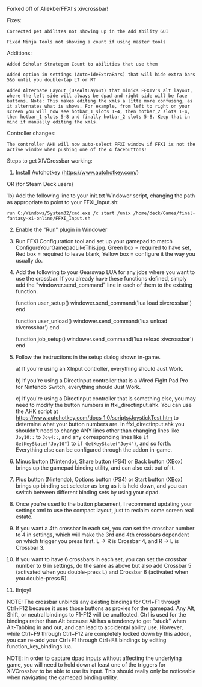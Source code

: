 Forked off of AliekberFFXI's xivcrossbar!

Fixes:

    Corrected pet abilites not showing up in the Add Ability GUI

    Fixed Ninja Tools not showing a count if using master tools


Additions:

    Added Scholar Strategem Count to abilities that use them

    Added option in settings (AutoHideExtraBars) that will hide extra bars 5&6 until you double-tap LT or RT

    Added Alternate Layout (UseAltLayout) that mimics FFXIV's alt layout, where the left side will always be dpad and right side will be face buttons. Note: This makes editing the xmls a litte more confusing, as it alternates what is shows. For example, from left to right on your screen you will now see hotbar_1 slots 1-4, then hotbar_2 slots 1-4, then hotbar_1 slots 5-8 and finally hotbar_2 slots 5-8. Keep that in mind if manually editing the xmls.

Controller changes:

    The controller AHK will now auto-select FFXI window if FFXI is not the active window when pushing one of the 4 facebuttons!


Steps to get XIVCrossbar working:

1) Install Autohotkey (https://www.autohotkey.com/)

OR (for Steam Deck users)

1b) Add the following line to your init.txt Windower script, changing the path as appropriate to point to your FFXI_Input.sh:

    run C:/Windows/System32/cmd.exe /c start /unix /home/deck/Games/final-fantasy-xi-online/FFXI_Input.sh

2) Enable the "Run" plugin in Windower

3) Run FFXI Configuration tool and set up your gamepad to match ConfigureYourGamepadLikeThis.jpg. Green box = required to have set, Red box = required to leave blank, Yellow box = configure it the way you usually do.

4) Add the following to your Gearswap LUA for any jobs where you want to use the crossbar. If you already have these functions defined, simply add the "windower.send_command" line in each of them to the existing function.

    function user_setup()
        windower.send_command('lua load xivcrossbar')
    end

    function user_unload()
        windower.send_command('lua unload xivcrossbar')
    end

    function job_setup()
        windower.send_command('lua reload xivcrossbar')
    end

5) Follow the instructions in the setup dialog shown in-game.

    a) If you're using an XInput controller, everything should Just Work.

    b) If you're using a DirectInput controller that is a Wired Fight Pad Pro for Nintendo Switch, everything should Just Work.

    c) If you're using a DirectInput controller that is something else, you may need to modify the button numbers in ffxi_directinput.ahk. You can use the AHK script at https://www.autohotkey.com/docs_1.0/scripts/JoystickTest.htm to determine what your button numbers are. In ffxi_directinput.ahk you shouldn't need to change ANY lines other than changing lines like `Joy10::` to `Joy4::`, and any corresponding lines like `if GetKeyState("Joy10")` to `if GetKeyState("Joy4")`, and so forth. Everything else can be configured through the addon in-game.

6) Minus button (Nintendo), Share button (PS4) or Back button (XBox) brings up the gamepad binding utility, and can also exit out of it.

7) Plus button (Nintendo), Options button (PS4) or Start button (XBox) brings up binding set selector as long as it is held down, and you can switch between different binding sets by using your dpad.

8) Once you're used to the button placement, I recommend updating your settings xml to use the compact layout, just to reclaim some screen real estate.

9) If you want a 4th crossbar in each set, you can set the crossbar number to 4 in settings, which will make the 3rd and 4th crossbars dependent on which trigger you press first. L -> R is Crossbar 4, and R -> L is Crossbar 3.

10) If you want to have 6 crossbars in each set, you can set the crossbar number to 6 in settings, do the same as above but also add Crossbar 5 (activated when you double-press L) and Crossbar 6 (activated when you double-press R).

11) Enjoy!

NOTE: The crossbar unbinds any existing bindings for Ctrl+F1 through Ctrl+F12 because it uses those buttons as proxies for the gamepad. Any Alt, Shift, or neutral bindings to F1-F12 will be unaffected. Ctrl is used for the bindings rather than Alt because Alt has a tendency to get "stuck" when Alt-Tabbing in and out, and can lead to accidental ability use. However, while Ctrl+F9 through Ctrl+F12 are completely locked down by this addon, you can re-add your Ctrl+F1 through Ctrl+F8 bindings by editing function_key_bindings.lua.

NOTE: in order to capture dpad inputs without affecting the underlying game, you will need to hold down at least one of the triggers for XIVCrossbar to be able to use its input. This should really only be noticeable when navigating the gamepad binding utility.
